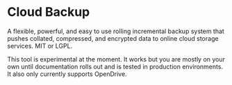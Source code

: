 # Cloud Backup
A flexible, powerful, and easy to use rolling incremental backup system that pushes collated, compressed, and encrypted data to online cloud storage services.  MIT or LGPL.

This tool is experimental at the moment.  It works but you are mostly on your own until documentation rolls out and is tested in production environments.  It also only currently supports OpenDrive.
